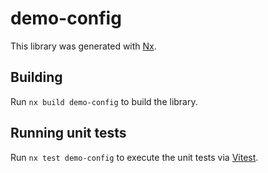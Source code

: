 # demo-config

This library was generated with [Nx](https://nx.dev).

## Building

Run `nx build demo-config` to build the library.

## Running unit tests

Run `nx test demo-config` to execute the unit tests via [Vitest](https://vitest.dev/).
